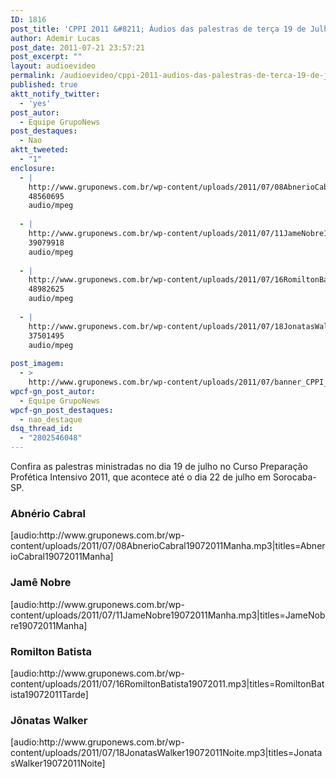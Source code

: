 ```yaml
---
ID: 1816
post_title: 'CPPI 2011 &#8211; Áudios das palestras de terça 19 de Julho'
author: Ademir Lucas
post_date: 2011-07-21 23:57:21
post_excerpt: ""
layout: audioevideo
permalink: /audioevideo/cppi-2011-audios-das-palestras-de-terca-19-de-julho
published: true
aktt_notify_twitter:
  - 'yes'
post_autor:
  - Equipe GrupoNews
post_destaques:
  - Nao
aktt_tweeted:
  - "1"
enclosure:
  - |
    http://www.gruponews.com.br/wp-content/uploads/2011/07/08AbnerioCabral19072011Manha.mp3
    48560695
    audio/mpeg
    
  - |
    http://www.gruponews.com.br/wp-content/uploads/2011/07/11JameNobre19072011Manha.mp3
    39079918
    audio/mpeg
    
  - |
    http://www.gruponews.com.br/wp-content/uploads/2011/07/16RomiltonBatista19072011.mp3
    48982625
    audio/mpeg
    
  - |
    http://www.gruponews.com.br/wp-content/uploads/2011/07/18JonatasWalker19072011Noite.mp3
    37501495
    audio/mpeg
    
post_imagem:
  - >
    http://www.gruponews.com.br/wp-content/uploads/2011/07/banner_CPPI_audios-19.jpg
wpcf-gn_post_autor:
  - Equipe GrupoNews
wpcf-gn_post_destaques:
  - nao_destaque
dsq_thread_id:
  - "2802546048"
---
```

Confira as palestras ministradas no dia 19 de julho no Curso Preparação Profética Intensivo 2011, que acontece até o dia 22 de julho em Sorocaba-SP.
<h3>Abnério Cabral</h3>
[audio:http://www.gruponews.com.br/wp-content/uploads/2011/07/08AbnerioCabral19072011Manha.mp3|titles=AbnerioCabral19072011Manha]
<h3>Jamê Nobre</h3>
[audio:http://www.gruponews.com.br/wp-content/uploads/2011/07/11JameNobre19072011Manha.mp3|titles=JameNobre19072011Manha]
<h3>Romilton Batista</h3>
[audio:http://www.gruponews.com.br/wp-content/uploads/2011/07/16RomiltonBatista19072011.mp3|titles=RomiltonBatista19072011Tarde]
<h3>Jônatas Walker</h3>
[audio:http://www.gruponews.com.br/wp-content/uploads/2011/07/18JonatasWalker19072011Noite.mp3|titles=JonatasWalker19072011Noite]
